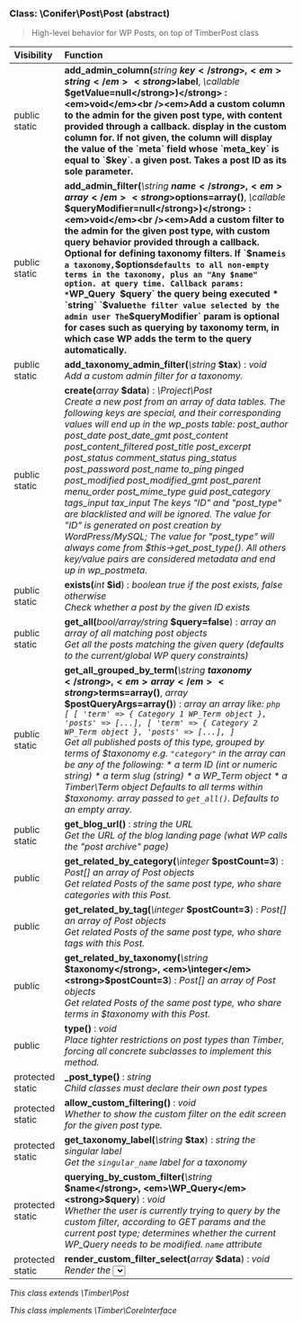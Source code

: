 
### Class: \Conifer\Post\Post (abstract)

> High-level behavior for WP Posts, on top of TimberPost class

| Visibility | Function |
|:-----------|:---------|
| public static | <strong>add_admin_column(</strong><em>string</em> <strong>$key</strong>, <em>string</em> <strong>$label</strong>, <em>\callable</em> <strong>$getValue=null</strong>)</strong> : <em>void</em><br /><em>Add a custom column to the admin for the given post type, with content provided through a callback. display in the custom column for. If not given, the column will display the value of the `meta` field whose `meta_key` is equal to `$key`. a given post. Takes a post ID as its sole parameter.</em> |
| public static | <strong>add_admin_filter(</strong><em>\string</em> <strong>$name</strong>, <em>array</em> <strong>$options=array()</strong>, <em>\callable</em> <strong>$queryModifier=null</strong>)</strong> : <em>void</em><br /><em>Add a custom filter to the admin for the given post type, with custom query behavior provided through a callback. Optional for defining taxonomy filters. If `$name` is a taxonomy, `$options` defaults to all non-empty terms in the taxonomy, plus an "Any $name" option. at query time. Callback params: * `WP_Query` `$query` the query being executed * `string` `$value` the filter value selected by the admin user The `$queryModifier` param is optional for cases such as querying by taxonomy term, in which case WP adds the term to the query automatically.</em> |
| public static | <strong>add_taxonomy_admin_filter(</strong><em>\string</em> <strong>$tax</strong>)</strong> : <em>void</em><br /><em>Add a custom admin filter for a taxonomy.</em> |
| public static | <strong>create(</strong><em>array</em> <strong>$data</strong>)</strong> : <em>\Project\Post</em><br /><em>Create a new post from an array of data tables. The following keys are special, and their corresponding values will end up in the wp_posts table: post_author post_date post_date_gmt post_content post_content_filtered post_title post_excerpt post_status comment_status ping_status post_password post_name to_ping pinged post_modified post_modified_gmt post_parent menu_order post_mime_type guid post_category tags_input tax_input The keys "ID" and "post_type" are blacklisted and will be ignored. The value for "ID" is generated on post creation by WordPress/MySQL; The value for "post_type" will always come from $this->get_post_type(). All others key/value pairs are considered metadata and end up in wp_postmeta.</em> |
| public static | <strong>exists(</strong><em>int</em> <strong>$id</strong>)</strong> : <em>boolean true if the post exists, false otherwise</em><br /><em>Check whether a post by the given ID exists</em> |
| public static | <strong>get_all(</strong><em>bool/array/string</em> <strong>$query=false</strong>)</strong> : <em>array an array of all matching post objects</em><br /><em>Get all the posts matching the given query (defaults to the current/global WP query constraints)</em> |
| public static | <strong>get_all_grouped_by_term(</strong><em>\string</em> <strong>$taxonomy</strong>, <em>array</em> <strong>$terms=array()</strong>, <em>array</em> <strong>$postQueryArgs=array()</strong>)</strong> : <em>array an array like: ```php [ [ 'term' => { Category 1 WP_Term object }, 'posts' => [...], [ 'term' => { Category 2 WP_Term object }, 'posts' => [...], ] ```</em><br /><em>Get all published posts of this type, grouped by terms of $taxonomy e.g. `"category"` in the array can be any of the following: * a term ID (int or numeric string) * a term slug (string) * a WP_Term object * a Timber\Term object Defaults to all terms within $taxonomy. array passed to `get_all()`. Defaults to an empty array.</em> |
| public static | <strong>get_blog_url()</strong> : <em>string the URL</em><br /><em>Get the URL of the blog landing page (what WP calls the "post archive" page)</em> |
| public | <strong>get_related_by_category(</strong><em>\integer</em> <strong>$postCount=3</strong>)</strong> : <em>Post[] an array of Post objects</em><br /><em>Get related Posts of the same post type, who share categories with this Post.</em> |
| public | <strong>get_related_by_tag(</strong><em>\integer</em> <strong>$postCount=3</strong>)</strong> : <em>Post[] an array of Post objects</em><br /><em>Get related Posts of the same post type, who share tags with this Post.</em> |
| public | <strong>get_related_by_taxonomy(</strong><em>\string</em> <strong>$taxonomy</strong>, <em>\integer</em> <strong>$postCount=3</strong>)</strong> : <em>Post[] an array of Post objects</em><br /><em>Get related Posts of the same post type, who share terms in $taxonomy with this Post.</em> |
| public | <strong>type()</strong> : <em>void</em><br /><em>Place tighter restrictions on post types than Timber, forcing all concrete subclasses to implement this method.</em> |
| protected static | <strong>_post_type()</strong> : <em>string</em><br /><em>Child classes must declare their own post types</em> |
| protected static | <strong>allow_custom_filtering()</strong> : <em>void</em><br /><em>Whether to show the custom filter on the edit screen for the given post type.</em> |
| protected static | <strong>get_taxonomy_label(</strong><em>\string</em> <strong>$tax</strong>)</strong> : <em>string the singular label</em><br /><em>Get the `singular_name` label for a taxonomy</em> |
| protected static | <strong>querying_by_custom_filter(</strong><em>\string</em> <strong>$name</strong>, <em>\WP_Query</em> <strong>$query</strong>)</strong> : <em>void</em><br /><em>Whether the user is currently trying to query by the custom filter, according to GET params and the current post type; determines whether the current WP_Query needs to be modified. `name` attribute</em> |
| protected static | <strong>render_custom_filter_select(</strong><em>array</em> <strong>$data</strong>)</strong> : <em>void</em><br /><em>Render the <select> element for an arbitrary custom admin filter. Override this to customize the dropdown further.</em> |

*This class extends \Timber\Post*

*This class implements \Timber\CoreInterface*

